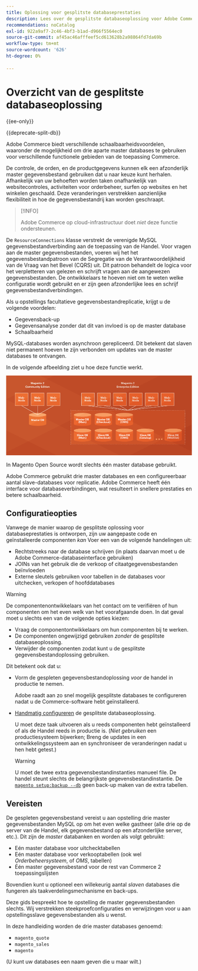 ```yaml
---
title: Oplossing voor gesplitste databaseprestaties
description: Lees over de gesplitste databaseoplossing voor Adobe Commerce en Magento Open Source.
recommendations: noCatalog
exl-id: 922a9af7-2c46-4bf3-b1ad-d966f5564ec0
source-git-commit: af45ac46afffeef5cd613628b2a98864fd7da69b
workflow-type: tm+mt
source-wordcount: '626'
ht-degree: 0%

---
```


# Overzicht van de gesplitste databaseoplossing

{{ee-only}}

{{deprecate-split-db}}

Adobe Commerce biedt verschillende schaalbaarheidsvoordelen, waaronder de mogelijkheid om drie aparte master databases te gebruiken voor verschillende functionele gebieden van de toepassing Commerce.

De controle, de orden, en de productgegevens kunnen elk een afzonderlijk master gegevensbestand gebruiken dat u naar keuze kunt herhalen. Afhankelijk van uw behoeften worden taken onafhankelijk van websitecontroles, activiteiten voor orderbeheer, surfen op websites en het winkelen geschaald. Deze veranderingen verstrekken aanzienlijke flexibiliteit in hoe de gegevensbestandrij kan worden geschraapt.

>[!INFO]
>
>Adobe Commerce op cloud-infrastructuur doet _niet_ deze functie ondersteunen.

De `ResourceConnections` klasse verstrekt de verenigde MySQL gegevensbestandverbinding aan de toepassing van de Handel. Voor vragen aan de master gegevensbestanden, voeren wij het het gegevensbestandpatroon van de Segregatie van de Verantwoordelijkheid van de Vraag van het Bevel (CQRS) uit. Dit patroon behandelt de logica voor het verpletteren van gelezen en schrijft vragen aan de aangewezen gegevensbestanden. De ontwikkelaars te hoeven niet om te weten welke configuratie wordt gebruikt en er zijn geen afzonderlijke lees en schrijf gegevensbestandverbindingen.

Als u opstellings facultatieve gegevensbestandreplicatie, krijgt u de volgende voordelen:

- Gegevensback-up
- Gegevensanalyse zonder dat dit van invloed is op de master database
- Schaalbaarheid

MySQL-databases worden asynchroon gerepliceerd. Dit betekent dat slaven niet permanent hoeven te zijn verbonden om updates van de master databases te ontvangen.

In de volgende afbeelding ziet u hoe deze functie werkt.

![Adobe Commerce gebruikt verschillende databases om tabellen op te slaan](../../assets/configuration/split-db-diagram-ee.png)

In Magento Open Source wordt slechts één master database gebruikt.

Adobe Commerce gebruikt drie master databases en een configureerbaar aantal slave-databases voor replicatie. Adobe Commerce heeft één interface voor databaseverbindingen, wat resulteert in snellere prestaties en betere schaalbaarheid.

## Configuratieopties

Vanwege de manier waarop de gesplitste oplossing voor databaseprestaties is ontworpen, zijn uw aangepaste code en geïnstalleerde componenten _kan_ Voer een van de volgende handelingen uit:

- Rechtstreeks naar de database schrijven (in plaats daarvan moet u de Adobe Commerce-databaseinterface gebruiken)
- JOINs van het gebruik die de verkoop of citaatgegevensbestanden beïnvloeden
- Externe sleutels gebruiken voor tabellen in de databases voor uitchecken, verkopen of hoofddatabases

>[!WARNING]
>
>De componentenontwikkelaars van het contact om te verifiëren of hun componenten om het even welk van het voorafgaande doen. In dat geval moet u slechts een van de volgende opties kiezen:
>
>- Vraag de componentontwikkelaars om hun componenten bij te werken.
>- De componenten ongewijzigd gebruiken _zonder_ de gesplitste databaseoplossing.
>- Verwijder de componenten zodat kunt u de gesplitste gegevensbestandoplossing gebruiken.


Dit betekent ook dat u:

- Vorm de gespleten gegevensbestandoplossing _voor_ de handel in productie te nemen.

   Adobe raadt aan zo snel mogelijk gesplitste databases te configureren nadat u de Commerce-software hebt geïnstalleerd.

- [Handmatig configureren](multi-master-manual.md) de gesplitste databaseoplossing.

   U moet deze taak uitvoeren als u reeds componenten hebt geïnstalleerd of als de Handel reeds in productie is. (_Niet gebruiken_ een productiesysteem bijwerken; Breng de updates in een ontwikkelingssysteem aan en synchroniseer de veranderingen nadat u hen hebt getest.)

   >[!WARNING]
   >
   >U moet de twee extra gegevensbestandinstanties manueel file. De handel steunt slechts de belangrijkste gegevensbestandinstantie. De [`magento setup:backup --db`](../../installation/tutorials/backup.md) geen back-up maken van de extra tabellen.

## Vereisten

De gespleten gegevensbestand vereist u aan opstelling drie master gegevensbestanden MySQL op om het even welke gastheer (alle drie op de server van de Handel, elk gegevensbestand op een afzonderlijke server, etc.). Dit zijn de _master_ databanken en worden als volgt gebruikt:

- Eén master database voor uitchecktabellen
- Eén master database voor verkooptabellen (ook wel _Orderbeheersysteem_, of _OMS_, tabellen)
- Één master gegevensbestand voor de rest van Commerce 2 toepassingslijsten

Bovendien kunt u optioneel een willekeurig aantal _slaven_ databases die fungeren als taakverdelingsmechanisme en back-ups.

Deze gids bespreekt hoe te opstelling de master gegevensbestanden slechts. Wij verstrekken steekproefconfiguraties en verwijzingen voor u aan opstellingsslave gegevensbestanden als u wenst.

In deze handleiding worden de drie master databases genoemd:

- `magento_quote`
- `magento_sales`
- `magento`

(U kunt uw databases een naam geven die u maar wilt.)
